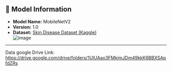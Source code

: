 ## 📌 Model Information
- **Model Name:** MobileNetV2  
- **Version:** 1.0  
- **Dataset:** [Skin Disease Dataset (Kaggle)](https://www.kaggle.com/datasets/subirbiswas19/skin-disease-dataset)  
![image](https://github.com/user-attachments/assets/fcde3243-9c57-4893-8f8f-05ab098a96a3)
---


Data google Drive Link: https://drive.google.com/drive/folders/1UlUAao3FMkjmJDm49kkK6BBXSApfdZRs
